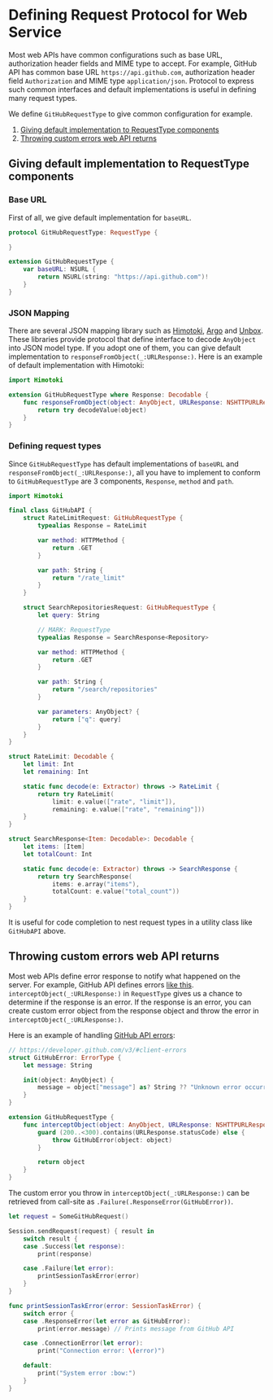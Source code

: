 # Defining Request Protocol for Web Service

Most web APIs have common configurations such as base URL, authorization header fields and MIME type to accept. For example, GitHub API has common base URL `https://api.github.com`, authorization header field `Authorization` and MIME type `application/json`. Protocol to express such common interfaces and default implementations is useful in defining many request types.

We define `GitHubRequestType` to give common configuration for example.

1. [Giving default implementation to RequestType components](#giving-default-implementation-to-requesttype-components)
2. [Throwing custom errors web API returns](#throwing-custom-errors-web-api-returns)

## Giving default implementation to RequestType components

### Base URL

First of all, we give default implementation for `baseURL`.

```swift
protocol GitHubRequestType: RequestType {

}

extension GitHubRequestType {
    var baseURL: NSURL {
        return NSURL(string: "https://api.github.com")!
    }
}
```

### JSON Mapping

There are several JSON mapping library such as [Himotoki](https://github.com/ikesyo/Himotoki), [Argo](https://github.com/thoughtbot/Argo) and [Unbox](https://github.com/JohnSundell/Unbox). These libraries provide protocol that define interface to decode `AnyObject` into JSON model type. If you adopt one of them, you can give default implementation to `responseFromObject(_:URLResponse:)`. Here is an example of default implementation with Himotoki:

```swift
import Himotoki

extension GitHubRequestType where Response: Decodable {
    func responseFromObject(object: AnyObject, URLResponse: NSHTTPURLResponse) throws -> Response {
        return try decodeValue(object)
    }
}
```

### Defining request types

Since `GitHubRequestType` has default implementations of `baseURL` and `responseFromObject(_:URLResponse:)`, all you have to implement to conform to `GitHubRequestType` are 3 components, `Response`, `method` and `path`.

```swift
import Himotoki

final class GitHubAPI {
    struct RateLimitRequest: GitHubRequestType {
        typealias Response = RateLimit

        var method: HTTPMethod {
            return .GET
        }

        var path: String {
            return "/rate_limit"
        }
    }

    struct SearchRepositoriesRequest: GitHubRequestType {
        let query: String

        // MARK: RequestType
        typealias Response = SearchResponse<Repository>

        var method: HTTPMethod {
            return .GET
        }

        var path: String {
            return "/search/repositories"
        }

        var parameters: AnyObject? {
            return ["q": query]
        }
    }
}

struct RateLimit: Decodable {
    let limit: Int
    let remaining: Int

    static func decode(e: Extractor) throws -> RateLimit {
        return try RateLimit(
            limit: e.value(["rate", "limit"]),
            remaining: e.value(["rate", "remaining"]))
    }
}

struct SearchResponse<Item: Decodable>: Decodable {
    let items: [Item]
    let totalCount: Int

    static func decode(e: Extractor) throws -> SearchResponse {
        return try SearchResponse(
            items: e.array("items"),
            totalCount: e.value("total_count"))
    }
}
```

It is useful for code completion to nest request types in a utility class like `GitHubAPI` above.

## Throwing custom errors web API returns

Most web APIs define error response to notify what happened on the server. For example, GitHub API defines errors [like this](https://developer.github.com/v3/#client-errors). `interceptObject(_:URLResponse:)` in `RequestType` gives us a chance to determine if the response is an error. If the response is an error, you can create custom error object from the response object and throw the error in `interceptObject(_:URLResponse:)`.

Here is an example of handling [GitHub API errors](https://developer.github.com/v3/#client-errors):

```swift
// https://developer.github.com/v3/#client-errors
struct GitHubError: ErrorType {
    let message: String

    init(object: AnyObject) {
        message = object["message"] as? String ?? "Unknown error occurred"
    }
}

extension GitHubRequestType {
    func interceptObject(object: AnyObject, URLResponse: NSHTTPURLResponse) throws -> Response {
        guard (200..<300).contains(URLResponse.statusCode) else {
            throw GitHubError(object: object)
        }

        return object
    }
}
```

The custom error you throw in `interceptObject(_:URLResponse:)` can be retrieved from call-site as `.Failure(.ResponseError(GitHubError))`.

```swift
let request = SomeGitHubRequest()

Session.sendRequest(request) { result in
    switch result {
    case .Success(let response):
        print(response)

    case .Failure(let error):
        printSessionTaskError(error)
    }
}

func printSessionTaskError(error: SessionTaskError) {
    switch error {
    case .ResponseError(let error as GitHubError):
        print(error.message) // Prints message from GitHub API

    case .ConnectionError(let error):
        print("Connection error: \(error)")

    default:
        print("System error :bow:")
    }
}
```
